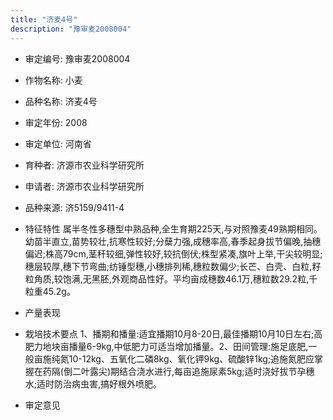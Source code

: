 ```yaml
---
title: "济麦4号"
description: "豫审麦2008004"
---
```

* 审定编号:  豫审麦2008004

*  作物名称:  小麦

*  品种名称:  济麦4号

*  审定年份:  2008

*  审定单位:  河南省

* 育种者:  济源市农业科学研究所

*  申请者:  济源市农业科学研究所

*  品种来源:  济5159/9411-4

*  特征特性
属半冬性多穗型中熟品种,全生育期225天,与对照豫麦49熟期相同。幼苗半直立,苗势较壮,抗寒性较好;分蘖力强,成穗率高,春季起身拔节偏晚,抽穗偏迟;株高79cm,茎秆较细,弹性较好,较抗倒伏;株型紧凑,旗叶上举,干尖较明显;穗层较厚,穗下节弯曲;纺锤型穗,小穗排列稀,穗粒数偏少;长芒、白壳、白粒,籽粒角质,较饱满,无黑胚,外观商品性好。平均亩成穗数46.1万,穗粒数29.2粒,千粒重45.2g。

*  产量表现


*  栽培技术要点
1、播期和播量:适宜播期10月8-20日,最佳播期10月10日左右;高肥力地块亩播量6-9kg,中低肥力可适当增加播量。2、田间管理:施足底肥,一般亩施纯氮10-12kg、五氧化二磷8kg、氧化钾9kg、硫酸锌1kg;追施氮肥应掌握在药隔(倒二叶露尖)期结合浇水进行,每亩追施尿素5kg;适时浇好拔节孕穗水;适时防治病虫害,搞好根外喷肥。

*  审定意见

